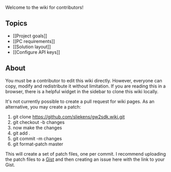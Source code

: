 Welcome to the wiki for contributors!

## Topics

- [[Project goals]]
- [[PC requirements]]
- [[Solution layout]]
- [[Configure API keys]]

## About

You must be a contributor to edit this wiki directly. However, everyone can copy, modify and redistribute it without limitation. If you are reading this in a browser, there is a helpful widget in the sidebar to clone this wiki locally.

It's not currently possible to create a pull request for wiki pages. As an alternative, you may create a patch:

1. git clone https://github.com/sliekens/gw2sdk.wiki.git
2. git checkout -b changes
3. now make the changes
4. git add .
5. git commit -m changes
6. git format-patch master

This will create a set of patch files, one per commit. I recommend uploading the patch files to a [Gist](https://gist.github.com/) and then creating an issue here with the link to your Gist.